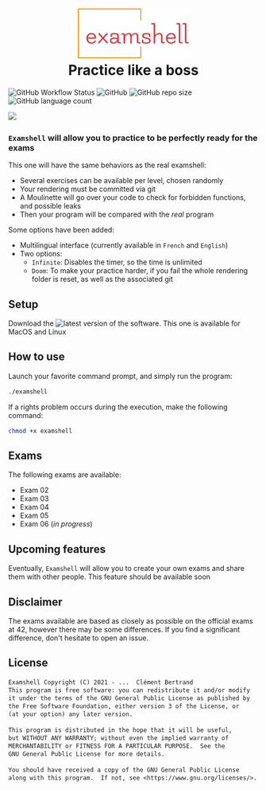 <h1 align="center">
  <img height="100" src="md/logo.svg" alt=""><br>
	Practice like a boss
</h1>

<img alt="GitHub Workflow Status" src="https://img.shields.io/github/workflow/status/c-bertran/examshell/Build%20Binary?style=flat-square"/> <img alt="GitHub" src="https://img.shields.io/github/license/c-bertran/examshell?style=flat-square"> ![GitHub repo size](https://img.shields.io/github/repo-size/c-bertran/examshell?style=flat-square) <img alt="GitHub language count" src="https://img.shields.io/github/languages/count/c-bertran/examshell?style=flat-square">

<img src="md/main.gif"></img>

### `Examshell` will allow you to practice to be perfectly ready for the exams

This one will have the same behaviors as the real examshell:
- Several exercises can be available per level, chosen randomly
- Your rendering must be committed via git
- A Moulinette will go over your code to check for forbidden functions, and possible leaks
- Then your program will be compared with the _real_ program

Some options have been added:
- Multilingual interface (currently available in `French` and `English`)
- Two options:
  - `Infinite`: Disables the timer, so the time is unlimited
  - `Doom`: To make your practice harder, if you fail the whole rendering folder is reset, as well as the associated git

## Setup
Download the ![latest version](https://github.com/c-bertran/examshell/releases/latest) of the software. This one is available for MacOS and Linux

## How to use
Launch your favorite command prompt, and simply run the program:
```sh
./examshell
```

If a rights problem occurs during the execution, make the following command:
```sh
chmod +x examshell
```

## Exams
The following exams are available:
- Exam 02
- Exam 03
- Exam 04
- Exam 05
- Exam 06 (*in progress*)

## Upcoming features
Eventually, `Examshell` will allow you to create your own exams and share them with other people. This feature should be available soon

## Disclaimer
The exams available are based as closely as possible on the official exams at 42, however there may be some differences.
If you find a significant difference, don't hesitate to open an issue.

## License
	Examshell Copyright (C) 2021 - ...  Clément Bertrand
    This program is free software: you can redistribute it and/or modify
    it under the terms of the GNU General Public License as published by
    the Free Software Foundation, either version 3 of the License, or
    (at your option) any later version.

    This program is distributed in the hope that it will be useful,
    but WITHOUT ANY WARRANTY; without even the implied warranty of
    MERCHANTABILITY or FITNESS FOR A PARTICULAR PURPOSE.  See the
    GNU General Public License for more details.

    You should have received a copy of the GNU General Public License
    along with this program.  If not, see <https://www.gnu.org/licenses/>.

